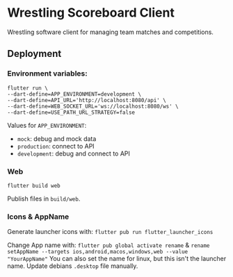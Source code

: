 # Wrestling Scoreboard Client

Wrestling software client for managing team matches and competitions.

## Deployment

### Environment variables:

```shell
flutter run \
--dart-define=APP_ENVIRONMENT=development \
--dart-define=API_URL='http://localhost:8080/api' \
--dart-define=WEB_SOCKET_URL='ws://localhost:8080/ws' \
--dart-define=USE_PATH_URL_STRATEGY=false
```

Values for `APP_ENVIRONMENT`:
- `mock`: debug and mock data
- `production`: connect to API
- `development`: debug and connect to API

### Web

```shell
flutter build web
```

Publish files in `build/web`.

### Icons & AppName

Generate launcher icons with: `flutter pub run flutter_launcher_icons`

Change App name with: `flutter pub global activate rename` & `rename setAppName --targets ios,android,macos,windows,web --value "YourAppName"`
You can also set the name for linux, but this isn't the launcher name. Update debians `.desktop` file manually.
